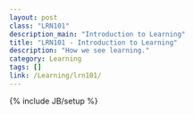 ```yaml
---
layout: post
class: "LRN101"
description_main: "Introduction to Learning"
title: "LRN101 - Introduction to Learning"
description: "How we see learning."
category: Learning
tags: []
link: /Learning/lrn101/
---
```

{% include JB/setup %}
